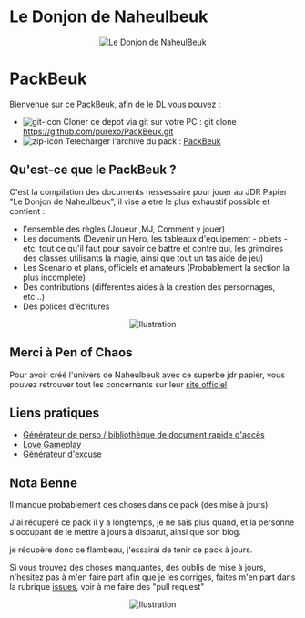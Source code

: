 # Le Donjon de Naheulbeuk
<p align="center">
  <a href="http://www.naheulbeuk.com/" alt="Le Donjon de NaheulBeuk"><img src="http://www.naheulbeuk.com/pix/site-titre-jdr.gif" alt="Le Donjon de NaheulBeuk"/></a>
</p>

# PackBeuk

Bienvenue sur ce PackBeuk, afin de le DL vous pouvez :
* ![git-icon](http://icons.iconarchive.com/icons/designbolts/handstitch-social/16/Github-icon.png) Cloner ce depot via git sur votre PC : git clone https://github.com/purexo/PackBeuk.git
* ![zip-icon](http://icons.iconarchive.com/icons/kxmylo/simple/16/zip-icon.png) Telecharger l'archive du pack : [PackBeuk](https://github.com/purexo/PackBeuk/archive/master.zip)

## Qu'est-ce que le PackBeuk ?
C'est la compilation des documents nessessaire pour jouer au JDR Papier "Le Donjon de Naheulbeuk", il vise a etre le plus exhaustif possible et contient : 
* l'ensemble des règles (Joueur ,MJ, Comment y jouer)
* Les documents (Devenir un Hero, les tableaux d'equipement - objets - etc, tout ce qu'il faut pour savoir ce battre et contre qui, les grimoires des classes utilisants la magie, ainsi que tout un tas aide de jeu)
* Les Scenario et plans, officiels et amateurs (Probablement la section la plus incomplete)
* Des contributions (differentes aides à la creation des personnages, etc...)
* Des polices d'écritures

<p align="center">
  <img src="http://www.penofchaos.com/warham/bd/images/EcranT14-reduc.jpg" alt="Ilustration"/>
</p>

## Merci à Pen of Chaos
Pour avoir créé l'univers de Naheulbeuk avec ce superbe jdr papier, vous pouvez retrouver tout les concernants sur leur [site officiel](http://www.naheulbeuk.com/)

## Liens pratiques
- [Générateur de perso / bibliothèque de document rapide d'accès](https://nnsprod.com/naheulbeuk/index.php)
- [Love Gameplay](https://purexo.github.io/love-roleplay-gameplay/)
- [Générateur d'excuse](https://purexo.github.io/naheulbeuk-generateur-excuses/)

## Nota Benne
Il manque probablement des choses dans ce pack (des mise à jours).

J'ai récuperé ce pack il y a longtemps, je ne sais plus quand, et la personne s'occupant de le mettre à jours à disparut, ainsi que son blog.

je récupère donc ce flambeau, j'essairai de tenir ce pack à jours.

Si vous trouvez des choses manquantes, des oublis de mise à jours, n'hesitez pas à m'en faire part afin que je les corriges, faites m'en part dans la rubrique [issues](https://github.com/purexo/PackBeuk/issues), voir à me faire des "pull request"

<p align="center">
  <img src="http://i71.servimg.com/u/f71/13/21/01/74/fondec10.jpg" alt="Ilustration"/>
</p>

